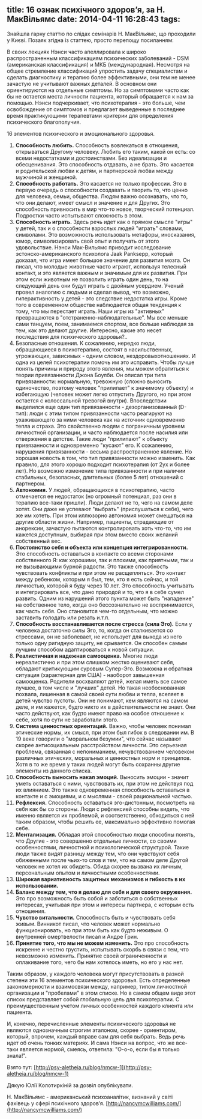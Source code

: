 title: 16 ознак психічного здоров’я, за Н. МакВільямс
date: 2014-04-11 16:28:43
tags:
---
Знайшла гарну статтю по слідах семінарів Н. МакВільямс, що проходили у Києві. Позаяк згідна із статтею, просто перепощу посиланням:

В своих лекциях Нэнси часто апеллировала к широко распространенным классификациям психических заболеваний - DSM (американская классификация) и МКБ (международная). Несмотря на общее стремление классификаций упростить задачу специалистам и сделать диагностику и терапию более эффективными, они тем не менее зачастую не учитывают важных деталей. В основном они ориентируются на отдельные симптомы. Но за симптомами часто как бы не остается места личности пациента, который обращается к нам за помощью. Нэнси подчеркивает, что психотерапия - это больше, чем освобождение от симптомов и предлагает выведенные в последнее время практикующими терапевтами критерии для определения психического благополучия.

16 элементов психического и эмоционального здоровья.

1. **Способность любить.** Способность вовлекаться в отношения, открываться Другому человеку. Любить его таким, какой он есть: со всеми недостатками и достоинствами. Без идеализации и обесценивания. Это способность отдавать, а не брать. Это касается и родительской любви к детям, и партнерской любви между мужчиной и женщиной.
2. **Способность работать.** Это касается не только профессии. Это в первую очередь о способности создавать и творить то, что ценно для человека, семьи, общества. Людям важно осознавать, что то, что они делают, имеет смысл и значение и для Других. Это способность привносить в мир что-то новое, творческий потенциал. Подростки часто испытывают сложность в этом.
3. **Способность играть.** Здесь речь идет как о прямом смысле "игры" у детей, так и о способности взрослых людей "играть" словами, символами. Это возможность использовать метафоры, иносказания, юмор, символизировать свой опыт и получать от этого удовольствие. Нэнси Мак-Вильямс приводит исследование эстонско-американского психолога Jaak Panksepp, который доказал, что игра имеет большое значение для развития мозга. Он писал, что молодые животные часто играют, используя телесный контакт, и это является важным и значимым для их развития. При этом если животным не позволить играть один день, то на следующий день они будут играть с двойным усердием. Ученый провел аналогию с людьми и сделал вывод, что возможно, гиперактивность у детей - это следствие недостатка игры. Кроме того в современном обществе наблюдается общая тенденция к тому, что мы перестает играть. Наши игры из "активных" превращаются в "отстраненно-наблюдательные". Мы все меньше сами танцуем, поем, занимаемся спортом, все больше наблюдая за тем, как это делают другие. Интересно, какие это несет последствия для психического здоровья?..
4. Безопасные отношения. К сожалению, нередко люди, обращающиеся в психотерапию, состоят в насильственных, угрожающих, зависимых - одним словом, нездоровыхотношениях. И одна из целей психотерапии помочь им это исправить. Чтобы лучше понять причины и природу этого явления, мы можем обратиться к теории привязанности Джона Боулби. Он описал три типа привязанности: нормальную, тревожную (сложно выносить одиночество, поэтому человек "прилипает" к значимому объекту) и избегающую (человек может легко отпустить Другого, но при этом остается с колоссальной тревогой внутри). Впоследствии выделился еще один тип привязанности - дезорганизованный (D-тип): люди с этим типом привязанности часто реагируют на ухаживающего за ними человека как на источник одновременно тепла и страха. Это свойственно людям с пограничным уровнем личностной организации, и часто наблюдается после насилия или отвержения в детстве. Такие люди "прилипают" к объекту привязанности и одновременно "кусают" его. К сожалению, нарушения привязанности - весьма распространенное явление. Но хорошая новость в том, что тип привязанности можно изменить. Как правило, для этого хорошо подходит психотерапия (от 2ух и более лет). Но возможно изменение типа привязанности и при наличии стабильных, безопасных, длительных (более 5 лет) отношений с партнером.
5. **Автономия.** У людей, обращающихся в психотерапию, часто отмечается ее недостаток (но огромный потенциал, раз они в терапию все-таки пришли). Люди делают не то, чего на самом деле хотят. Они даже не успевают "выбрать" (прислушаться к себе), чего же им хотеть. При этом иллюзорно автономия может смещаться на другие области жизни. Например, пациенты, страдающие от анорексии, зачастую пытаются контролировать хоть что-то, что им кажется доступным, выбирая при этом вместо своих желаний собственный вес.
6. **Постоянство себя и объекта или концепция интегрированности.** Это способность оставаться в контакте со всеми сторонами собственного Я: как хорошими, так и плохими, как приятными, так и не вызывающими бурной радости. Это также способность чувствовать конфликты и при этом не расщепляться. Это контакт между ребенком, которым я был, тем, кто я есть сейчас, и той личностью, которой я буду через 10 лет. Это способность учитывать и интегрировать все, что дано природой и то, что я в себе сумел развить. Одним из нарушений этого пункта может быть "нападение" на собственное тело, когда оно бессознательно не воспринимается, как часть себя. Оно становится чем-то отдельным, что можно заставить голодать или резать и.т.п.
7. **Способность восстанавливается после стресса (сила Эго).** Если у человека достаточно силы Эго, то, когда он сталкивается со стрессами, он не заболевает, не использует для выхода из него только одну ригидную защиту, не срывается. Он способен самым лучшим способом адаптироваться к новой ситуации.
8. **Реалистичная и надежная самооценка.** Многие люди нереалистично и при этом слишком жестко оценивают себя, обладают критикующим суровым Супер-Эго. Возможна и обратная ситуация (характерная для США) - наоборот завышенная самооценка. Родители восхваляют детей, желая иметь все самое лучшее, в том числе и "лучших" детей. Но такая необоснованная похвала, лишенная в самой своей сути любви и тепла, вселяет в детей чувство пустоты. Они не понимают, кем являются на самом деле, и им кажется, будто никто их в действительности не знает. Они часто действуют, как будто имеют право на особое отношение к себе, хотя по сути не заработали этого.
9. **Система ценностных ориентаций.** Важно, чтобы человек понимал этические нормы, их смысл, при этом был гибок в следовании им. В 19 веке говорили о "моральном безумии", что сейчас называют скорее антисоциальным расстройством личности. Это серьезная проблема, связанная с непониманием, нечувствованием человеком различных этических, моральных и ценностных норм и принципов. Хотя в то же время у таких людей могут быть сохранны другие элементы из данного списка.
10. **Способность выносить накал эмоций.** Выносить эмоции - значит уметь оставаться с ними, чувствовать их, при этом не действуя под их влиянием. Это также одновременная способность оставаться в контакте и с эмоциями, и с мыслями - своей рациональной частью.
11. **Рефлексия.** Способность оставаться эго-дистонным, посмотреть на себя как бы со стороны. Люди с рефлексией способны видеть, что именно является их проблемой, и соответственно, обходиться с ней таким образом, чтобы решить ее, максимально эффективно помогая себе.
12. **Ментализация.** Обладая этой способностью люди способны понять, что Другие - это совершенно отдельные личности, со своими особенностями, личностной и психологической структурой. Такие люди также видят разницу между тем, что они чувствуют себя обиженными после чьих-то слов и тем, что на самом деле Другой человек не хотел их обидеть. Обида скорее вызвана их личным, персональным опытом и личностными особенностями.
13. **Широкая вариативность защитных механизмов и гибкость в их использовании.**
14. **Баланс между тем, что я делаю для себя и для своего окружения.** Это про возможность быть собой и заботиться о собственных интересах, учитывая при этом и интересы партнера, с которым есть отношения.
15. **Чувство витальности.** Способность быть и чувствовать себя живым. Винникот писал, что человек может нормально функционировать, но при этом быть как будто неживым. О внутренней омертвелости писал и Андре Грин.
16. **Принятие того, что мы не можем изменить.** Это про способность искренне и честно грустить, испытывать скорбь в связи с тем, что невозможно изменить. Принятие своей ограниченности и оплакивание того, чего бы нам хотелось иметь, но его у нас нет.

Таким образом, у каждого человека могут присутствовать в разной степени эти 16 элементов психического здоровья. Есть определенные закономерности и взаимосвязи между, например, типом личностной организации и "пробелами" в этом списке. Но в самом общем виде этот список представляет собой глобальную цель для психотерапии. С преимущественным учетом личных особенностей каждого клиента или пациента.

И, конечно, перечисленные элементы психического здоровья не являются однозначным строгим эталоном, скорее - ориентиром, который, впрочем, каждый вправе сам для себя выбрать. Ведь речь идет об очень тонких материях. И сама Нэнси на вопрос, что же все-таки является нормой, смеясь, ответила: "О-о-о, если бы я только знала!".

Взято тут:
[http://psy-aletheia.ru/blog/nmcw-1](http://psy-aletheia.ru/blog/nmcw-1)

Дякую Юлії Колотиркіній за дозвіл опублікувати.

Н. МакВільямс - американський психоаналітик, визнаний у світі фахівець у сфері психічного здоров’я. [http://nancymcwilliams.com/](http://nancymcwilliams.com/)





